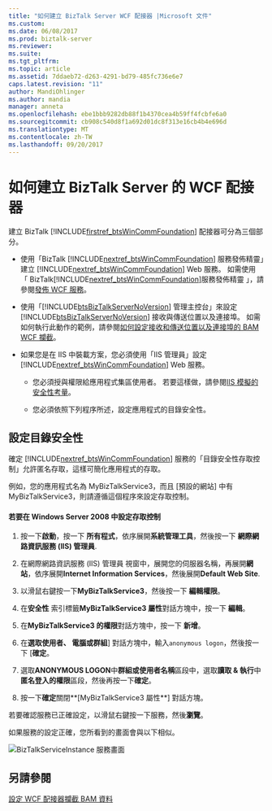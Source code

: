 ```yaml
---
title: "如何建立 BizTalk Server WCF 配接器 |Microsoft 文件"
ms.custom: 
ms.date: 06/08/2017
ms.prod: biztalk-server
ms.reviewer: 
ms.suite: 
ms.tgt_pltfrm: 
ms.topic: article
ms.assetid: 7ddaeb72-d263-4291-bd79-485fc736e6e7
caps.latest.revision: "11"
author: MandiOhlinger
ms.author: mandia
manager: anneta
ms.openlocfilehash: ebe1bbb9282db88f1b4370cea4b59ff4fcbfe6a0
ms.sourcegitcommit: cb908c540d8f1a692d01dc8f313e16cb4b4e696d
ms.translationtype: MT
ms.contentlocale: zh-TW
ms.lasthandoff: 09/20/2017
---
```

# <a name="how-to-create-a-wcf-adapter-for-biztalk-server"></a>如何建立 BizTalk Server 的 WCF 配接器
建立 BizTalk [!INCLUDE[firstref_btsWinCommFoundation](../includes/firstref-btswincommfoundation-md.md)] 配接器可分為三個部分。  
  
-   使用「BizTalk [!INCLUDE[nextref_btsWinCommFoundation](../includes/nextref-btswincommfoundation-md.md)] 服務發佈精靈」建立 [!INCLUDE[nextref_btsWinCommFoundation](../includes/nextref-btswincommfoundation-md.md)] Web 服務。 如需使用 「 BizTalk[!INCLUDE[nextref_btsWinCommFoundation](../includes/nextref-btswincommfoundation-md.md)]服務發佈精靈 」，請參閱[發佈 WCF 服務](../core/publishing-wcf-services.md)。  
  
-   使用「[!INCLUDE[btsBizTalkServerNoVersion](../includes/btsbiztalkservernoversion-md.md)] 管理主控台」來設定 [!INCLUDE[btsBizTalkServerNoVersion](../includes/btsbiztalkservernoversion-md.md)] 接收與傳送位置以及連接埠。 如需如何執行此動作的範例，請參閱[如何設定接收和傳送位置以及連接埠的 BAM WCF 攔截](../core/how-to-configure-receive-and-send-locations-and-ports-for-bam-wcf-interception.md)。  
  
-   如果您是在 IIS 中裝載方案，您必須使用「IIS 管理員」設定 [!INCLUDE[nextref_btsWinCommFoundation](../includes/nextref-btswincommfoundation-md.md)] Web 服務。  
  
    -   您必須授與權限給應用程式集區使用者。 若要這樣做，請參閱[IIS 模擬的安全性考量](../core/security-considerations-for-iis-impersonation.md)。  
  
    -   您必須依照下列程序所述，設定應用程式的目錄安全性。  
  
## <a name="setting-the-directory-security"></a>設定目錄安全性  
 確定 [!INCLUDE[nextref_btsWinCommFoundation](../includes/nextref-btswincommfoundation-md.md)] 服務的「目錄安全性存取控制」允許匿名存取，這樣可簡化應用程式的存取。  
  
 例如，您的應用程式名為 MyBizTalkService3，而且 [預設的網站] 中有 MyBizTalkService3，則請遵循這個程序來設定存取控制。  
  
#### <a name="to-set-the-access-control-in-windows-server-2008"></a>若要在 Windows Server 2008 中設定存取控制  
  
1.  按一下**啟動**，按一下 **所有程式**，依序展開**系統管理工具**，然後按一下 **網際網路資訊服務 (IIS) 管理員**.  
  
2.  在網際網路資訊服務 (IIS) 管理員 視窗中，展開您的伺服器名稱，再展開**網站**，依序展開**Internet Information Services**，然後展開**Default Web Site**.  
  
3.  以滑鼠右鍵按一下**MyBizTalkService3**，然後按一下 **編輯權限**。  
  
4.  在**安全性** 索引標籤**MyBizTalkService3 屬性**對話方塊中，按一下 **編輯**。  
  
5.  在**MyBizTalkService3 的權限**對話方塊中，按一下 **新增**。  
  
6.  在**選取使用者、 電腦或群組**] 對話方塊中，輸入`anonymous logon`，然後按一下 [**確定**。  
  
7.  選取**ANONYMOUS LOGON**中**群組或使用者名稱**區段中，選取**讀取 & 執行**中**匿名登入的權限**區段，然後再按一下**確定**。  
  
8.  按一下**確定**關閉**[MyBizTalkService3 屬性**] 對話方塊。  
  
 若要確認服務已正確設定，以滑鼠右鍵按一下服務，然後**瀏覽**。  
  
 如果服務的設定正確，您所看到的畫面會與以下相似。  
  
 ![BizTalkServiceInstance 服務畫面](../core/media/ff0e4ba0-59e7-47d9-a252-2859179f5645.gif "ff0e4ba0-59e7-47d9-a252-2859179f5645")  
  
## <a name="see-also"></a>另請參閱  
 [設定 WCF 配接器攔截 BAM 資料](../core/configuring-the-wcf-adapter-to-intercept-bam-data.md)